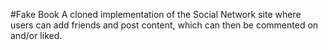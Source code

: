 #Fake Book
A cloned implementation of the Social Network site where users can add friends and post content, which can then be commented on and/or liked. 
